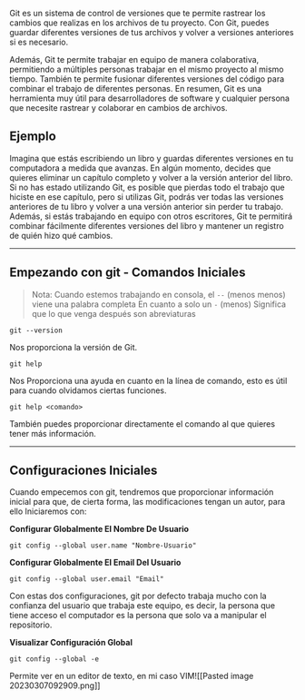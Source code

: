 Git es un sistema de control de versiones que te permite rastrear los cambios que realizas en los archivos de tu proyecto. Con Git, puedes guardar diferentes versiones de tus archivos y volver a versiones anteriores si es necesario. 

Además, Git te permite trabajar en equipo de manera colaborativa, permitiendo a múltiples personas trabajar en el mismo proyecto al mismo tiempo. También te permite fusionar diferentes versiones del código para combinar el trabajo de diferentes personas. En resumen, Git es una herramienta muy útil para desarrolladores de software y cualquier persona que necesite rastrear y colaborar en cambios de archivos.

## Ejemplo 

Imagina que estás escribiendo un libro y guardas diferentes versiones en tu computadora a medida que avanzas. En algún momento, decides que quieres eliminar un capítulo completo y volver a la versión anterior del libro. Si no has estado utilizando Git, es posible que pierdas todo el trabajo que hiciste en ese capítulo, pero si utilizas Git, podrás ver todas las versiones anteriores de tu libro y volver a una versión anterior sin perder tu trabajo. Además, si estás trabajando en equipo con otros escritores, Git te permitirá combinar fácilmente diferentes versiones del libro y mantener un registro de quién hizo qué cambios.

--- 
## Empezando con git - Comandos Iniciales

>Nota: Cuando estemos trabajando en consola, el `--` (menos menos) viene una palabra completa
>En cuanto a solo un `-` (menos) Significa que lo que venga después son abreviaturas 

```git
git --version
```
Nos proporciona la versión de Git.

```git
git help
```
Nos Proporciona una ayuda en cuanto en la línea de comando, esto es útil para cuando olvidamos ciertas funciones.

```git
git help <comando>
```
También puedes proporcionar directamente el comando al que quieres tener más información.

--- 
## Configuraciones Iniciales
Cuando empecemos con git, tendremos que proporcionar información inicial para que, de cierta forma, las modificaciones tengan un autor, para ello Iniciaremos con:

**Configurar Globalmente El Nombre De Usuario**
```git
git config --global user.name "Nombre-Usuario"
```

**Configurar Globalmente El Email Del Usuario**
```git
git config --global user.email "Email"
```

Con estas dos configuraciones, git por defecto trabaja mucho con la confianza del usuario que trabaja este equipo, es decir, la persona que tiene acceso el computador es la persona que solo va a manipular el repositorio.

**Visualizar Configuración Global**
```git
git config --global -e 
```
Permite ver en un editor de texto, en mi caso VIM![[Pasted image 20230307092909.png]]
